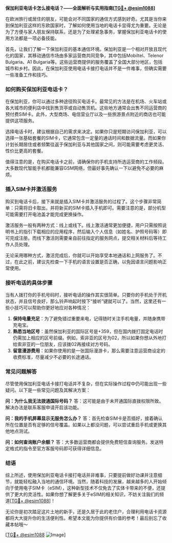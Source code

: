 **保加利亚电话卡怎么接电话？——全面解析与实用指南[[TG💪+ @esim1088](https://t.me/s/esim1088)]**

在欧洲旅行或居住的朋友，可能会对不同国家的通信方式感到好奇。尤其是当你来到保加利亚这样的东欧国家时，了解如何使用当地的电话卡显得尤为重要。无论是为了方便与家人朋友保持联系，还是为了处理紧急事务，掌握保加利亚电话卡的使用方法都是一项必备技能。

首先，让我们了解一下保加利亚的基本通信环境。保加利亚是一个相对开放且现代化的国家，其移动通信市场由多家运营商共同竞争，其中包括Mobiltel、Telenor Bulgaria、A1 Bulgaria等。这些运营商提供的服务覆盖了全国大部分地区，包括城市和乡村。因此，在保加利亚使用电话卡接打电话并不是一件难事，但确实需要一些准备工作和技巧。

### 如何购买保加利亚电话卡？

在保加利亚，你可以通过多种途径购买电话卡。最常见的方法是在机场、火车站或各大城市的便利店中找到售货亭或自动售货机。这些地方通常会出售不同运营商的预付费SIM卡。此外，大型商场、电信营业厅以及一些旅游景点附近的商店也可能提供这项服务。

选择电话卡时，建议根据自己的需求来决定。如果你只是短期访问保加利亚，可以选择一张基础套餐的SIM卡，它通常包含一定量的通话时间和数据流量。而如果你计划长期居住或者频繁往返于保加利亚与其他国家之间，则可能需要考虑更灵活、性价比更高的套餐。

值得注意的是，在购买电话卡之前，请确保你的手机支持所选运营商的工作频段。大多数现代智能手机都能兼容GSM网络，但最好事先确认一下以避免不必要的麻烦。

### 插入SIM卡并激活服务

购买到电话卡后，接下来就是插入SIM卡并激活服务的过程了。这个步骤非常简单：只需将旧卡取出，并将新买的SIM卡插入手机即可。需要注意的是，部分机型可能需要打开电池盖才能完成更换操作。

激活服务一般有两种方式：线上或线下。线上激活通常更加便捷，用户只需按照说明书上的指引下载相应的应用程序，然后输入个人信息（如姓名、护照号码等）即可完成注册。而线下激活则需要亲自前往指定的服务网点，提交相关材料后等待工作人员处理。

无论采用哪种方式，激活完成后，你就可以开始享受本地通话和上网服务了。不过，在此之前，建议先检查一下手机的语言设置是否正确，以免因语言问题影响正常使用。

### 接听电话的具体步骤

当有人拨打你的手机号码时，接听电话的操作其实很简单。只要你的手机处于开机状态，并且信号良好，那么铃声响起时按下“接听”键就可以了。当然，这里还有一些小技巧可以帮助你更好地应对各种情况：

1. **保持电量充足**：为了避免错过重要来电，记得随时关注手机电量，并随身携带充电宝。
2. **熟悉当地区号**：虽然保加利亚的国际区号是+359，但在国内拨打固定电话时仍需加上相应的区号前缀。例如，索非亚的区号为02，所以如果你想从外地打给索非亚的一位朋友，应该拨02再接续对方号码。
3. **留意漫游费用**：如果你使用的是一张国际漫游卡，那么需要注意运营商设定的收费标准，尽量减少不必要的长途通话。

### 常见问题解答

尽管使用保加利亚电话卡接打电话并不复杂，但在实际操作过程中仍可能出现一些疑问。以下是一些常见问题及其解决方案：

**问：为什么我无法拨通国际号码？**
答：这可能是由于未开通国际直拨权限所致。解决办法是联系客服申请开启该功能。

**问：我的手机屏幕显示无服务怎么办？**
答：首先检查SIM卡是否插好，接着确认所在位置是否有足够的信号覆盖。如果以上都没问题，可以尝试重启手机或更换其他地点测试。

**问：如何查询账户余额？**
答：大多数运营商都会提供免费短信查询服务。发送特定格式的指令至官方客服号码即可获得详细信息。

### 结语

综上所述，使用保加利亚电话卡接打电话并非难事，只要提前做好功课并注意细节，就能轻松融入当地的通信环境。当然，随着科技的发展，越来越多的人开始倾向于使用电子SIM卡（eSIM），这种新型技术不仅免去了实体卡带来的不便，还提供了更大的灵活性。如果你想了解更多关于eSIM的相关知识，不妨关注我们的频道[[TG💪+ @esim1088](https://t.me/s/esim1088)]！

无论你是初次踏足这片土地的新手，还是久居于此的老住户，合理利用电话卡资源都将大大提升你的生活便利性。希望本文能为你提供有价值的参考！最后别忘了收藏本帖哦～

[[TG💪+ @esim1088](https://t.me/s/esim1088) ![Image](https://i.postimg.cc/4NQfJmqS/Snipaste-2025-05-13-00-14-12.png)]